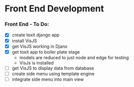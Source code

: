 # Front End Development 

### Front End - To Do:
 - [x] create toxit django app
 - [x] install VisJS 
 - [x] get VisJS working in Djano
 - [x] get toxit app to boiler plate stage 
      - models are reduced to just node and edge for testing
      - VisJs is installed 
 - [ ] get VisJS to display data from database
 - [ ] create side menu using template engine
 - [ ] integrate side menu into main view
